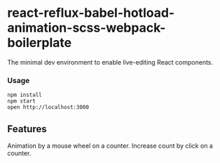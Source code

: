react-reflux-babel-hotload-animation-scss-webpack-boilerplate
=====================

The minimal dev environment to enable live-editing React components.

### Usage

```
npm install
npm start
open http://localhost:3000
```

## Features
Animation by a mouse wheel on a counter.
Increase count by click on a counter.

